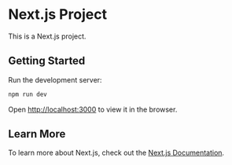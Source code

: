 # Next.js Project

This is a Next.js project.

## Getting Started

Run the development server:

```bash
npm run dev
```

Open [http://localhost:3000](http://localhost:3000) to view it in the browser.

## Learn More

To learn more about Next.js, check out the [Next.js Documentation](https://nextjs.org/docs).
